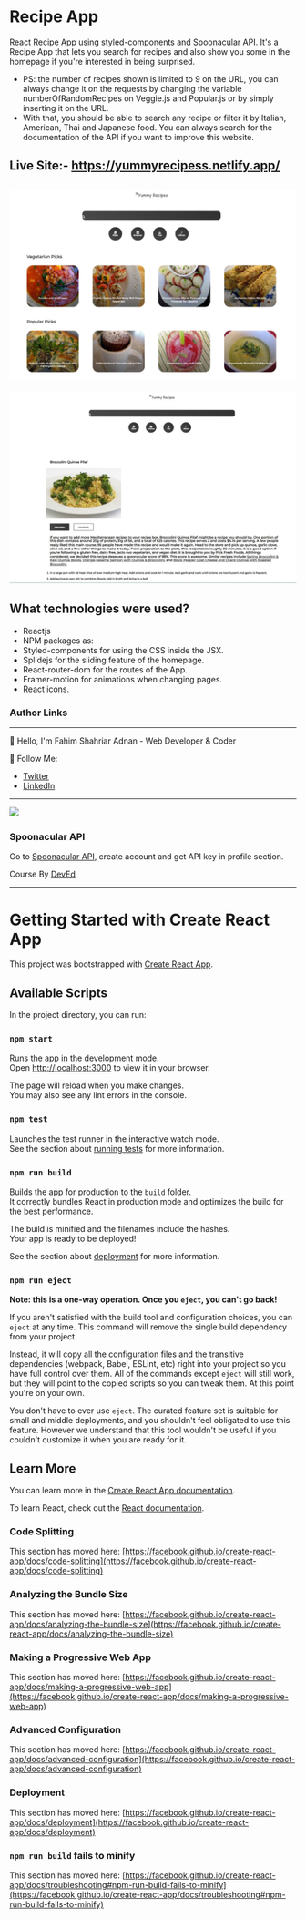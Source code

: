 # Recipe App

React Recipe App using styled-components and Spoonacular API. It's a Recipe App that lets you search for recipes and also show you some in the homepage if you're interested in being surprised.
- PS: the number of recipes shown is limited to 9 on the URL, you can always change it on the requests by changing the variable numberOfRandomRecipes on Veggie.js and Popular.js or by simply inserting it on the URL.
- With that, you should be able to search any recipe or filter it by Italian, American, Thai and Japanese food. You can always search for the documentation of the API if you want to improve this website.

Live Site:- https://yummyrecipess.netlify.app/
---
![](https://github.com/FahimAdnan-CSE/react-yummy-recipes/blob/master/yummyrecipes-1.jpg)
---
![](https://github.com/FahimAdnan-CSE/react-yummy-recipes/blob/master/yummyrecipes-2.jpg)

What technologies were used?
---
- Reactjs
- NPM packages as:
-    Styled-components for using the CSS inside the JSX.
-    Splidejs for the sliding feature of the homepage.
-    React-router-dom for the routes of the App.
-    Framer-motion for animations when changing pages.
-    React icons.


### Author Links
---
👋 Hello, I'm Fahim Shahriar Adnan - Web Developer & Coder


🚀 Follow Me:

- [Twitter](https://twitter.com/fahimadnan5)
- [LinkedIn](https://www.linkedin.com/in/fahimshahriaradnan)

---
![](https://spoonacular.com/application/frontend/images/food-api/ontology2.svg)
### Spoonacular API

Go to [Spoonacular API](https://spoonacular.com/food-api), create account and get API key in profile section.

Course By [DevEd](https://www.youtube.com/watch?v=xc4uOzlndAk)

---

# Getting Started with Create React App

This project was bootstrapped with [Create React App](https://github.com/facebook/create-react-app).

## Available Scripts

In the project directory, you can run:

### `npm start`

Runs the app in the development mode.\
Open [http://localhost:3000](http://localhost:3000) to view it in your browser.

The page will reload when you make changes.\
You may also see any lint errors in the console.

### `npm test`

Launches the test runner in the interactive watch mode.\
See the section about [running tests](https://facebook.github.io/create-react-app/docs/running-tests) for more information.

### `npm run build`

Builds the app for production to the `build` folder.\
It correctly bundles React in production mode and optimizes the build for the best performance.

The build is minified and the filenames include the hashes.\
Your app is ready to be deployed!

See the section about [deployment](https://facebook.github.io/create-react-app/docs/deployment) for more information.

### `npm run eject`

**Note: this is a one-way operation. Once you `eject`, you can't go back!**

If you aren't satisfied with the build tool and configuration choices, you can `eject` at any time. This command will remove the single build dependency from your project.

Instead, it will copy all the configuration files and the transitive dependencies (webpack, Babel, ESLint, etc) right into your project so you have full control over them. All of the commands except `eject` will still work, but they will point to the copied scripts so you can tweak them. At this point you're on your own.

You don't have to ever use `eject`. The curated feature set is suitable for small and middle deployments, and you shouldn't feel obligated to use this feature. However we understand that this tool wouldn't be useful if you couldn't customize it when you are ready for it.

## Learn More

You can learn more in the [Create React App documentation](https://facebook.github.io/create-react-app/docs/getting-started).

To learn React, check out the [React documentation](https://reactjs.org/).

### Code Splitting

This section has moved here: [https://facebook.github.io/create-react-app/docs/code-splitting](https://facebook.github.io/create-react-app/docs/code-splitting)

### Analyzing the Bundle Size

This section has moved here: [https://facebook.github.io/create-react-app/docs/analyzing-the-bundle-size](https://facebook.github.io/create-react-app/docs/analyzing-the-bundle-size)

### Making a Progressive Web App

This section has moved here: [https://facebook.github.io/create-react-app/docs/making-a-progressive-web-app](https://facebook.github.io/create-react-app/docs/making-a-progressive-web-app)

### Advanced Configuration

This section has moved here: [https://facebook.github.io/create-react-app/docs/advanced-configuration](https://facebook.github.io/create-react-app/docs/advanced-configuration)

### Deployment

This section has moved here: [https://facebook.github.io/create-react-app/docs/deployment](https://facebook.github.io/create-react-app/docs/deployment)

### `npm run build` fails to minify

This section has moved here: [https://facebook.github.io/create-react-app/docs/troubleshooting#npm-run-build-fails-to-minify](https://facebook.github.io/create-react-app/docs/troubleshooting#npm-run-build-fails-to-minify)
